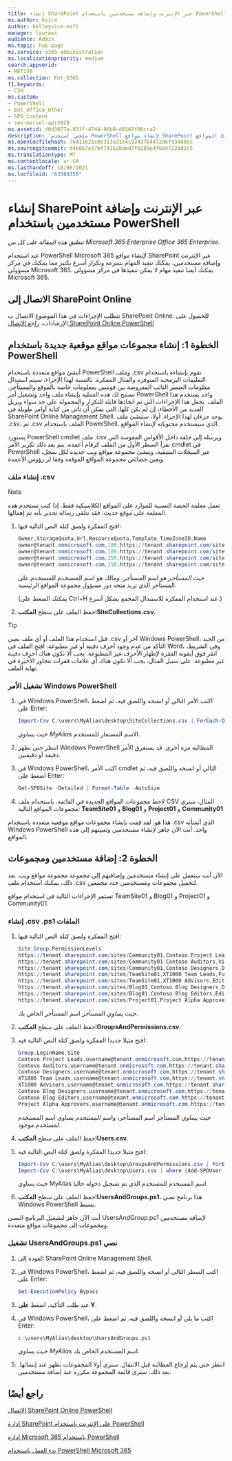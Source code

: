 ```yaml
---
title: إنشاء SharePoint عبر الإنترنت وإضافة مستخدمين باستخدام PowerShell
ms.author: kvice
author: kelleyvice-msft
manager: laurawi
audience: Admin
ms.topic: hub-page
ms.service: o365-administration
ms.localizationpriority: medium
search.appverid:
- MET150
ms.collection: Ent_O365
f1.keywords:
- CSH
ms.custom:
- PowerShell
- Ent_Office_Other
- SPO_Content
- seo-marvel-apr2020
ms.assetid: d0d3877a-831f-4744-96b0-d8167f06cca2
description: 'ملخص: استخدم PowerShell لإنشاء مواقع SharePoint عبر الإنترنت ثم أضف المستخدمين والمجموعات إلى تلك المواقع.'
ms.openlocfilehash: 76411621c0c313a31e4c92417b4472d6fd34ddac
ms.sourcegitcommit: d4b867e37bf741528ded7fb289e4f6847228d2c5
ms.translationtype: MT
ms.contentlocale: ar-SA
ms.lasthandoff: 10/06/2021
ms.locfileid: "63569350"
---
```

# <a name="create-sharepoint-online-sites-and-add-users-with-powershell"></a>إنشاء SharePoint عبر الإنترنت وإضافة مستخدمين باستخدام PowerShell

*تنطبق هذه المقالة على كل من Microsoft 365 Enterprise Office 365 Enterprise.*

عند استخدام PowerShell Microsoft 365 لإنشاء مواقع SharePoint عبر الإنترنت وإضافة مستخدمين، يمكنك تنفيذ المهام بسرعة وتكرار أسرع بكثير مما يمكنك في مركز مسؤولي Microsoft 365. يمكنك أيضا تنفيذ مهام لا يمكن تنفيذها في مركز مسؤولي Microsoft 365.

## <a name="connect-to-sharepoint-online"></a>الاتصال إلى SharePoint Online

تتطلب الإجراءات في هذا الموضوع الاتصال ب SharePoint Online. للحصول على الإرشادات، [راجع الاتصال SharePoint Online PowerShell](/powershell/sharepoint/sharepoint-online/connect-sharepoint-online)

## <a name="step-1-create-new-site-collections-using-powershell"></a>الخطوة 1: إنشاء مجموعات مواقع موقعية جديدة باستخدام PowerShell

أنشئ مواقع متعددة باستخدام PowerShell وملف .csv تقوم بإنشاءه باستخدام التعليمات البرمجية المتوفرة والمثال المفكرة. بالنسبة لهذا الإجراء، سيتم استبدال معلومات العنصر النائب المعروضة بين قوسين بمعلومات خاصة بالموقع والمستأجر. تسمح لك هذه العملية بإنشاء ملف واحد وتشغيل أمر PowerShell واحد يستخدم هذا الملف. يجعل هذا الإجراءات التي تم اتخاذها قابلة للتكرار والمحمولة على حد سواء ويزيل العديد من الأخطاء، إن لم يكن كلها، التي يمكن أن تأتي من كتابة أوامر طويلة في SharePoint Online Management Shell. يوجد جزءان لهذا الإجراء. أولا، ستنشئ ملف .csv، ثم .csv الملف باستخدام PowerShell، الذي سيستخدم محتوياته لإنشاء المواقع.

يستورد PowerShell cmdlet ملف .csv ويرسله إلى حلقة داخل الأقواس المقوسة التي تقرأ السطر الأول من الملف كرقام أعمدة. يتم بعد ذلك تكرير الأمر cmdlet في PowerShell عبر السجلات المتبقية، وينشئ مجموعة مواقع ويب جديدة لكل سجل، ويعين خصائص مجموعة المواقع الموقعة وفقا لر رؤوس الأعمدة.

### <a name="create-a-csv-file"></a>إنشاء ملف .csv

> [!NOTE]
> تعمل معلمة الحصة النسبية للموارد على المواقع الكلاسيكية فقط. إذا كنت تستخدم هذه المعلمة على موقع حديث، فقد تتلقى رسالة تحذير بأنه تم إهمالها.

1. افتح المفكرة ولصق كتلة النص التالية فيها:

   ```powershell
   Owner,StorageQuota,Url,ResourceQuota,Template,TimeZoneID,Name
   owner@tenant.onmicrosoft.com,100,https://tenant.sharepoint.com/sites/TeamSite01,25,EHS#1,10,Contoso Team Site
   owner@tenant.onmicrosoft.com,100,https://tenant.sharepoint.com/sites/Blog01,25,BLOG#0,10,Contoso Blog
   owner@tenant.onmicrosoft.com,150,https://tenant.sharepoint.com/sites/Project01,25,PROJECTSITE#0,10,Project Alpha
   owner@tenant.onmicrosoft.com,150,https://tenant.sharepoint.com/sites/Community01,25,COMMUNITY#0,10,Community Site
   ```

   حيث *المستأجر* هو اسم المستأجر، ومالك هو اسم  المستخدم للمستخدم على المستأجر الذي تريد منحه دور مسؤول مجموعة المواقع الرئيسية.

   (يمكنك الضغط على Ctrl+H عند استخدام المفكرة للاستبدال المجمع بشكل أسرع.)

2. احفظ الملف على سطح **المكتبSiteCollections.csv.**

> [!TIP]
> قبل استخدام هذا الملف أو أي ملف نصي .csv آخر أو Windows PowerShell، من الجيد التأكد من عدم وجود أحرف دفينة أو غير مطبوعة. افتح الملف في Word، وفي الشريط، انقر فوق أيقونة الفقرة لإظهار الأحرف غير المطبوعة. يجب ألا تكون هناك أحرف دفينة غير مطبوعة. على سبيل المثال، يجب ألا تكون هناك أي علامات فقرات تتجاوز الأخيرة في نهاية الملف.

### <a name="run-the-windows-powershell-command"></a>تشغيل الأمر Windows PowerShell

1. في Windows PowerShell، اكتب الأمر التالي أو انسخه واللصق فيه، ثم اضغط على Enter:

   ```powershell
   Import-Csv C:\users\MyAlias\desktop\SiteCollections.csv | ForEach-Object {New-SPOSite -Owner $_.Owner -StorageQuota $_.StorageQuota -Url $_.Url -NoWait -ResourceQuota $_.ResourceQuota -Template $_.Template -TimeZoneID $_.TimeZoneID -Title $_.Name}
   ```

   حيث *يساوي MyAlias* الاسم المستعار للمستخدم.

2. انتظر حتى تظهر Windows PowerShell المطالبة مرة أخرى. قد يستغرق الأمر دقيقة أو دقيقتين.

3. في Windows PowerShell، اكتب الأمر cmdlet التالي أو انسخه واللصق فيه، ثم اضغط على Enter:

   ```powershell
   Get-SPOSite -Detailed | Format-Table -AutoSize
   ```

4. لاحظ مجموعات المواقع الجديدة في القائمة. باستخدام ملف CSV المثال، سترى مجموعات المواقع التالية: **TeamSite01** و **Blog01** و **Project01** و **Community01**

هذا هو. لقد قمت بإنشاء مجموعات مواقع موقعية متعددة باستخدام .csv الذي أنشأته Windows PowerShell واحد. أنت الآن جاهز لإنشاء مستخدمين وتعيينهم إلى هذه المواقع.

## <a name="step-2-add-users-and-groups"></a>الخطوة 2: إضافة مستخدمين ومجموعات

الآن أنت ستعمل على إنشاء مستخدمين وإضافتهم إلى مجموعة مجموعة مواقع ويب. بعد ذلك، يمكنك استخدام ملف .csv لتحميل مجموعات ومستخدمين جدد مجمعين.

تستمر الإجراءات التالية في استخدام مواقع TeamSite01 و Blog01 و Project01 و Community01.

### <a name="create-csv-and-ps1-files"></a>إنشاء .csv .ps1 الملفات

1. افتح المفكرة ولصق كتلة النص التالية فيها:

   ```powershell
   Site,Group,PermissionLevels
   https://tenant.sharepoint.com/sites/Community01,Contoso Project Leads,Full Control
   https://tenant.sharepoint.com/sites/Community01,Contoso Auditors,View Only
   https://tenant.sharepoint.com/sites/Community01,Contoso Designers,Design
   https://tenant.sharepoint.com/sites/TeamSite01,XT1000 Team Leads,Full Control
   https://tenant.sharepoint.com/sites/TeamSite01,XT1000 Advisors,Edit
   https://tenant.sharepoint.com/sites/Blog01,Contoso Blog Designers,Design
   https://tenant.sharepoint.com/sites/Blog01,Contoso Blog Editors,Edit
   https://tenant.sharepoint.com/sites/Project01,Project Alpha Approvers,Full Control
   ```

   حيث *يساوي* المستأجر اسم المستأجر الخاص بك.

2. احفظ الملف على سطح **المكتبGroupsAndPermissions.csv.**

3. افتح مثيلا جديدا المفكرة ولصق كتلة النص التالية فيه:

   ```powershell
   Group,LoginName,Site
   Contoso Project Leads,username@tenant.onmicrosoft.com,https://tenant.sharepoint.com/sites/Community01
   Contoso Auditors,username@tenant.onmicrosoft.com,https://tenant.sharepoint.com/sites/Community01
   Contoso Designers,username@tenant.onmicrosoft.com,https://tenant.sharepoint.com/sites/Community01
   XT1000 Team Leads,username@tenant.onmicrosoft.com,https://tenant.sharepoint.com/sites/TeamSite01
   XT1000 Advisors,username@tenant.onmicrosoft.com,https://tenant.sharepoint.com/sites/TeamSite01
   Contoso Blog Designers,username@tenant.onmicrosoft.com,https://tenant.sharepoint.com/sites/Blog01
   Contoso Blog Editors,username@tenant.onmicrosoft.com,https://tenant.sharepoint.com/sites/Blog01
   Project Alpha Approvers,username@tenant.onmicrosoft.com,https://tenant.sharepoint.com/sites/Project01
   ```

   حيث *يساوي* المستأجر اسم المستأجر، واسم *المستخدم* يساوي اسم المستخدم لمستخدم موجود.

4. احفظ الملف على سطح **المكتبUsers.csv.**

5. افتح مثيلا جديدا المفكرة ولصق كتلة النص التالية فيه:

   ```powershell
   Import-Csv C:\users\MyAlias\desktop\GroupsAndPermissions.csv | ForEach-Object {New-SPOSiteGroup -Group $_.Group -PermissionLevels $_.PermissionLevels -Site $_.Site}
   Import-Csv C:\users\MyAlias\desktop\Users.csv | where {Add-SPOUser -Group $_.Group –LoginName $_.LoginName -Site $_.Site}
   ```

   حيث يساوي MyAlias اسم المستخدم للمستخدم الذي تم تسجيل دخوله حاليا.

6. احفظ الملف على سطح **المكتبUsersAndGroups.ps1.** هذا برنامج نصي Windows PowerShell بسيط.

أنت الآن جاهز لتشغيل البرنامج النصي UsersAndGroup.ps1 لإضافة مستخدمين ومجموعات إلى مجموعات مواقع متعددة.

### <a name="run-usersandgroupsps1-script"></a>تشغيل UsersAndGroups.ps1 نصي

1. العودة إلى SharePoint Online Management Shell.

2. في Windows PowerShell، اكتب السطر التالي أو انسخه واللصق فيه، ثم اضغط على Enter:

   ```powershell
   Set-ExecutionPolicy Bypass
   ```

3. عند طلب التأكيد، اضغط **على Y**.

4. في Windows PowerShell، اكتب ما يلي أو انسخه واللصق فيه، ثم اضغط على Enter:

   ```powershell
   c:\users\MyAlias\desktop\UsersAndGroups.ps1
   ```

   حيث *يساوي MyAlias* اسم المستخدم الخاص بك.

5. انتظر حتى يتم إرجاع المطالبة قبل الانتقال. سترى أولا المجموعات تظهر عند إنشائها. بعد ذلك، سترى قائمة المجموعة مكررة عند إضافة مستخدمين.

## <a name="see-also"></a>راجع أيضًا

[الاتصال SharePoint Online PowerShell](/powershell/sharepoint/sharepoint-online/connect-sharepoint-online)

[إدارة SharePoint على الإنترنت باستخدام PowerShell](manage-sharepoint-site-groups-with-powershell.md)

[إدارة Microsoft 365 باستخدام PowerShell](manage-microsoft-365-with-microsoft-365-powershell.md)

[بدء العمل باستخدام PowerShell Microsoft 365](getting-started-with-microsoft-365-powershell.md)
